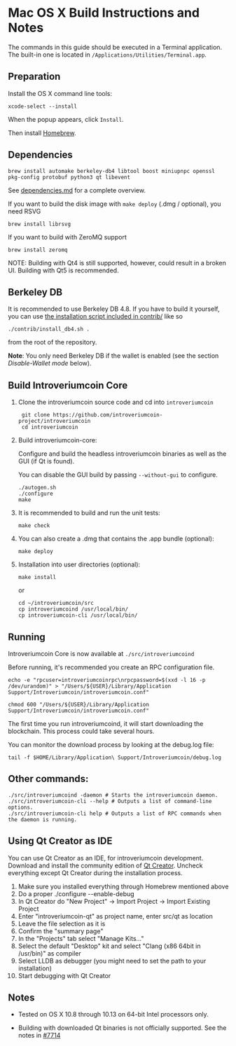 Mac OS X Build Instructions and Notes
====================================
The commands in this guide should be executed in a Terminal application.
The built-in one is located in `/Applications/Utilities/Terminal.app`.

Preparation
-----------
Install the OS X command line tools:

`xcode-select --install`

When the popup appears, click `Install`.

Then install [Homebrew](https://brew.sh).

Dependencies
----------------------

    brew install automake berkeley-db4 libtool boost miniupnpc openssl pkg-config protobuf python3 qt libevent

See [dependencies.md](dependencies.md) for a complete overview.

If you want to build the disk image with `make deploy` (.dmg / optional), you need RSVG

    brew install librsvg

If you want to build with ZeroMQ support
    
    brew install zeromq

NOTE: Building with Qt4 is still supported, however, could result in a broken UI. Building with Qt5 is recommended.

Berkeley DB
-----------
It is recommended to use Berkeley DB 4.8. If you have to build it yourself,
you can use [the installation script included in contrib/](/contrib/install_db4.sh)
like so

```shell
./contrib/install_db4.sh .
```

from the root of the repository.

**Note**: You only need Berkeley DB if the wallet is enabled (see the section *Disable-Wallet mode* below).

Build Introveriumcoin Core
------------------------

1. Clone the introveriumcoin source code and cd into `introveriumcoin`

        git clone https://github.com/introveriumcoin-project/introveriumcoin
        cd introveriumcoin

2.  Build introveriumcoin-core:

    Configure and build the headless introveriumcoin binaries as well as the GUI (if Qt is found).

    You can disable the GUI build by passing `--without-gui` to configure.

        ./autogen.sh
        ./configure
        make

3.  It is recommended to build and run the unit tests:

        make check

4.  You can also create a .dmg that contains the .app bundle (optional):

        make deploy

5.  Installation into user directories (optional):

        make install

    or

        cd ~/introveriumcoin/src
        cp introveriumcoind /usr/local/bin/
        cp introveriumcoin-cli /usr/local/bin/

Running
-------

Introveriumcoin Core is now available at `./src/introveriumcoind`

Before running, it's recommended you create an RPC configuration file.

    echo -e "rpcuser=introveriumcoinrpc\nrpcpassword=$(xxd -l 16 -p /dev/urandom)" > "/Users/${USER}/Library/Application Support/Introveriumcoin/introveriumcoin.conf"

    chmod 600 "/Users/${USER}/Library/Application Support/Introveriumcoin/introveriumcoin.conf"

The first time you run introveriumcoind, it will start downloading the blockchain. This process could take several hours.

You can monitor the download process by looking at the debug.log file:

    tail -f $HOME/Library/Application\ Support/Introveriumcoin/debug.log

Other commands:
-------

    ./src/introveriumcoind -daemon # Starts the introveriumcoin daemon.
    ./src/introveriumcoin-cli --help # Outputs a list of command-line options.
    ./src/introveriumcoin-cli help # Outputs a list of RPC commands when the daemon is running.

Using Qt Creator as IDE
------------------------
You can use Qt Creator as an IDE, for introveriumcoin development.
Download and install the community edition of [Qt Creator](https://www.qt.io/download/).
Uncheck everything except Qt Creator during the installation process.

1. Make sure you installed everything through Homebrew mentioned above
2. Do a proper ./configure --enable-debug
3. In Qt Creator do "New Project" -> Import Project -> Import Existing Project
4. Enter "introveriumcoin-qt" as project name, enter src/qt as location
5. Leave the file selection as it is
6. Confirm the "summary page"
7. In the "Projects" tab select "Manage Kits..."
8. Select the default "Desktop" kit and select "Clang (x86 64bit in /usr/bin)" as compiler
9. Select LLDB as debugger (you might need to set the path to your installation)
10. Start debugging with Qt Creator

Notes
-----

* Tested on OS X 10.8 through 10.13 on 64-bit Intel processors only.

* Building with downloaded Qt binaries is not officially supported. See the notes in [#7714](https://github.com/bitcoin/bitcoin/issues/7714)
